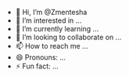 - 👋 Hi, I’m @Zmentesha
- 👀 I’m interested in ...
- 🌱 I’m currently learning ...
- 💞️ I’m looking to collaborate on ...
- 📫 How to reach me ...
- 😄 Pronouns: ...
- ⚡ Fun fact: ...

<!---
Zmentesha/Zmentesha is a ✨ special ✨ repository because its `README.md` (this file) appears on your GitHub profile.
You can click the Preview link to take a look at your changes.
--->
